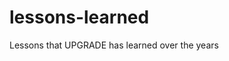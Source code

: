 <!--
SPDX-FileCopyrightText: 2025 exaCORE42

SPDX-License-Identifier: MPL-2.0
-->

# lessons-learned
Lessons that UPGRADE has learned over the years
